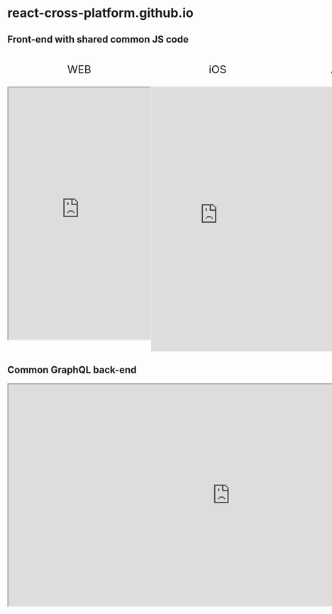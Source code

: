 # react-cross-platform.github.io


## Front-end with shared common JS code

<html>

<div style="display: flex; flex-wrap: nowrap; justify-content: space-between; text-align: center; font-size: 1.5rem">

<div>
<p>WEB</p>
<iframe src="https://shop.serga.name" width="320" height="568">
  IFrame doens't supported
</iframe>
</div>


<div>
  <p>iOS</p>
<iframe src="https://appetize.io/embed/edrtcxb7wqu1cgny78wu9av4dc?device=nexus5&scale=75&autoplay=false&orientation=portrait&deviceColor=black&language=en" width="300px" height="597px" frameborder="0" scrolling="no"></iframe>
</div>

<div>
  <p>Android</p>
<iframe src="https://appetize.io/embed/edrtcxb7wqu1cgny78wu9av4dc?device=nexus5&scale=75&autoplay=false&orientation=portrait&deviceColor=white&language=en" width="300px" height="597px" frameborder="0" scrolling="no"></iframe>
</div>

</div>
</html>



## Common GraphQL back-end
<iframe src="https://shop.serga.name/graphiql?query=query%20%7B%0A%20%20categories%20%7B%0A%20%20%20%20id%0A%20%20%20%20alias%0A%20%20%7D%0A%7D%0A" width="1000" height="500">
  IFrame doens't supported
</iframe>
